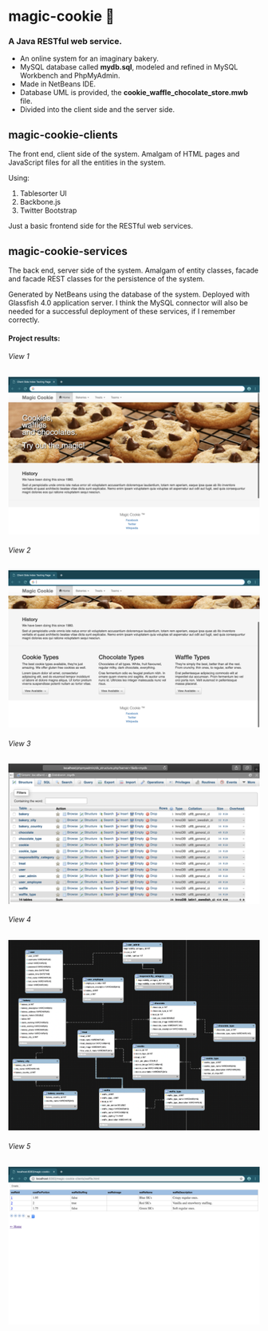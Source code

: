 # magic-cookie 🍪
### A Java RESTful web service.

* An online system for an imaginary bakery.
* MySQL database called <b>mydb.sql</b>, modeled and refined in MySQL Workbench and PhpMyAdmin.
* Made in NetBeans IDE.
* Database UML is provided, the <b>cookie_waffle_chocolate_store.mwb</b> file.
* Divided into the client side and the server side.

## magic-cookie-clients
The front end, client side of the system. Amalgam of HTML pages and JavaScript files for all the entities in the system.

Using:
1. Tablesorter UI
1. Backbone.js
1. Twitter Bootstrap 

Just a basic frontend side for the RESTful web services.

## magic-cookie-services
The back end, server side of the system. Amalgam of entity classes, facade and facade REST classes for the persistence of the system.

Generated by NetBeans using the database of the system. Deployed with Glassfish 4.0 application server. I think the MySQL connector will also be needed for a successful deployment of these services, if I remember correctly.

#### Project results:
<h6>View 1</h6>
<img src="views/view-1.png" alt="View 1">
<h6>View 2</h6>
<img src="views/view-2.png" alt="View 2">
<h6>View 3</h6>
<img src="views/view-3.png" alt="View 3">
<h6>View 4</h6>
<img src="views/view-4.png" alt="View 4">
<h6>View 5</h6>
<img src="views/view-5.png" alt="View 5">





